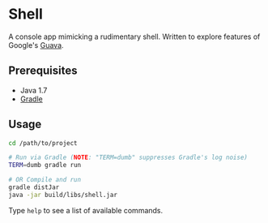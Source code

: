 # Shell

A console app mimicking a rudimentary shell.  Written to explore 
features of Google's [Guava](https://code.google.com/p/guava-libraries/).


## Prerequisites

* Java 1.7
* [Gradle](http://www.gradle.org/)


## Usage

```bash
cd /path/to/project

# Run via Gradle (NOTE: "TERM=dumb" suppresses Gradle's log noise)
TERM=dumb gradle run

# OR Compile and run
gradle distJar
java -jar build/libs/shell.jar
```

Type `help` to see a list of available commands.

